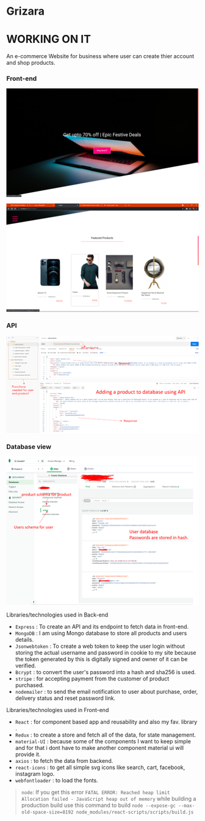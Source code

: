 # Grizara
# WORKING ON IT
An e-commerce Website for business where user can create thier account and shop products.

### Front-end
![](https://github.com/GreaZeY/Grizara/blob/main/Screenshots/grizara1.png)

![](https://github.com/GreaZeY/Grizara/blob/main/Screenshots/grizara.png)

### API 
![](https://github.com/GreaZeY/Grizara/blob/main/Screenshots/api.png)

### Database view
![](https://github.com/GreaZeY/Grizara/blob/main/Screenshots/Picture1.png)

Libraries/technologies used in Back-end

- `Express` : To create an API and its endpoint to fetch data in front-end.
- `MongoDB` : I am using Mongo database to store all products and users details.
- `Jsonwebtoken` : To create a web token to keep the user login without storing the actual username and password in cookie to my site because the token generated by this is digitally signed and owner of it can be verified.
- `Bcrypt` : to convert the user's password into a hash and sha256 is used.
- `stripe` : for accepting payment from the customer of product purchased.
- `nodemailer` : to send the email notification to user about purchase, order, delivery status and reset password link.

Libraries/technologies used in Front-end

- `React` : for component based app and reusability and also my fav. library .
- `Redux` : to create a store and fetch all of the data, for state management.
- `material-UI` : because some of the components I want to keep simple and for that i dont have to make another component material ui will provide it.
- `axios` : to fetch the data from backend.
- `react-icons` : to get all simple svg icons like search, cart, facebook, instagram logo.
- `webfontloader` : to load the fonts.


> `node`: If you get this error `FATAL ERROR: Reached heap limit Allocation failed - JavaScript heap out of memory` while building a production build use this command to build `node --expose-gc --max-old-space-size=8192 node_modules/react-scripts/scripts/build.js` 
